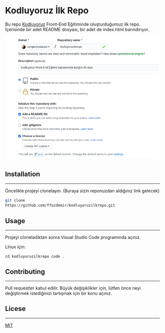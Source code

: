 # Kodluyoruz İlk Repo

Bu repo [Kodluyoruz](https://www.kodluyoruz.org) Front-End Eğitiminde oluşturduğumuz ilk repo. İçerisinde bir adet README dosyası, bir adet de index.html barındırıyor.

![](https://raw.githubusercontent.com/Kodluyoruz/taskforce/main/git/odev1/figures/github.png)

## Installation
---
Öncelikle projeyi clonelayın. (Buraya sizin reponuzdan aldığınız link gelecek) 

```bash 
git clone 
https://github.com/ffozdemir/kodluyoruzilkrepo.git
```

## Usage
---
Projeyi cloneladıktan sonra Visual Studio Code programında açınız.

Linux için:

```linux 
cd kodluyoruzilkrepo code .
```

## Contributing
---
Pull requestler kabul edilir. Büyük değişiklikler için, lütfen önce neyi değiştirmek istediğinizi tartışmak için bir konu açınız.

## Licese
---
[MIT](https://choosealicense.com/licenses/mit/)